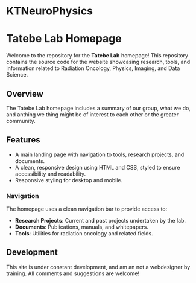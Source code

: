 # KTNeuroPhysics

# Tatebe Lab Homepage

Welcome to the repository for the **Tatebe Lab** homepage! This repository contains the source code for the website showcasing research, tools, and information related to Radiation Oncology, Physics, Imaging, and Data Science.

## Overview
The Tatebe Lab homepage includes a summary of our group, what we do, and anthing we thing might be of interest to each other or the greater community. 

## Features
- A main landing page with navigation to tools, research projects, and documents.
- A clean, responsive design using HTML and CSS, styled to ensure accessibility and readability.
- Responsive styling for desktop and mobile. 

### Navigation
The homepage uses a clean navigation bar to provide access to:
- **Research Projects**: Current and past projects undertaken by the lab.
- **Documents**: Publications, manuals, and whitepapers.
- **Tools**: Utilities for radiation oncology and related fields.


## Development
This site is under constant development, and am an not a webdesigner by training. All comments and suggestions are welcome!


